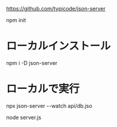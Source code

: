https://github.com/typicode/json-server

npm init

# ローカルインストール

npm i -D json-server

# ローカルで実行

npx json-server --watch api/db.jso

node server.js
